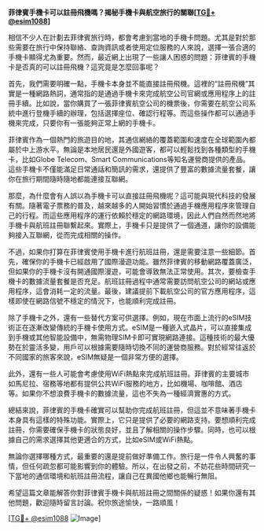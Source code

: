 **菲律賓手機卡可以註冊飛機嗎？揭秘手機卡與航空旅行的關聯[[TG💪+ @esim1088](https://t.me/s/esim1088)]**

相信不少人在計劃去菲律賓旅行時，都會考慮到當地的手機卡問題。尤其是對於那些需要在旅行中保持聯絡、查詢資訊或者使用定位服務的人來說，選擇一張合適的手機卡顯得尤為重要。然而，最近網上出現了一些讓人困惑的問題：菲律賓的手機卡是否真的可以註冊飛機？這究竟是怎麼回事呢？

首先，我們需要明確一點，手機卡本身並不能直接註冊飛機。這裡的“註冊飛機”其實是一種網路熱詞，通常指的是通過手機卡來完成航空公司官網或應用程序上的註冊手續。比如說，當你購買了一張菲律賓航空公司的機票後，你需要在航空公司系統中進行登機手續的辦理，包括選擇座位、確認行程等。而這些操作都可以通過手機來完成，只要你有一張能夠正常上網的手機卡。

菲律賓作為一個熱門的旅遊目的地，其通信網絡的覆蓋範圍和速度在全球範圍內都屬於中上游水平。無論是本地居民還是外國遊客，都可以輕鬆找到各種類型的手機卡，比如Globe Telecom、Smart Communications等知名運營商提供的產品。這些手機卡不僅能滿足日常通話和簡訊的需求，還提供了豐富的數據流量套餐，讓你在旅行期間隨時隨地都能連接互聯網。

那麼，為什麼會有人誤以為手機卡可以直接註冊飛機呢？這可能與現代科技的發展有關。隨著電子票務的普及，越來越多的人開始習慣於通過手機應用程序來管理自己的行程。而這些應用程序的運行依賴於穩定的網路環境，因此人們自然而然地將手機卡與航班註冊聯繫起來。實際上，手機卡只是提供了一個通道，讓你的設備能夠接入互聯網，從而完成相關的操作。

不過，如果你打算在菲律賓使用手機卡進行航班註冊，還是需要注意一些細節。首先，確保你的手機卡已經啟用了國際漫遊功能。雖然菲律賓的移動網路覆蓋廣泛，但如果你的手機卡沒有開通國際漫遊，可能會導致無法正常使用。其次，要檢查手機卡的數據流量套餐是否充足。航班註冊過程中通常需要訪問航空公司的網站或應用程序，這會消耗一定的流量。最後，建議提前下載航空公司的官方應用程序，這樣即使在網路信號不穩定的情況下，也能順利完成註冊。

除了手機卡之外，還有一些替代方案可供選擇。例如，現在市面上流行的eSIM技術正在逐漸改變傳統的手機卡使用方式。eSIM是一種嵌入式晶片，可以直接集成到手機或其他智能設備中，無需物理SIM卡即可實現網路連接。這種技術的最大優勢在於靈活多變，用戶可以根據需要隨時切換不同的運營商服務。對於經常往返於不同國家的旅客來說，eSIM無疑是一個非常方便的選擇。

此外，還有一些人可能會考慮使用WiFi熱點來完成航班註冊。菲律賓的主要城市如馬尼拉、宿務等地都有提供公共WiFi服務的地方，比如機場、咖啡館、酒店等。如果你不想浪費手機卡的數據流量，這也不失為一種經濟實惠的方式。

總結來說，菲律賓的手機卡確實可以幫助你完成航班註冊，但這並不意味著手機卡本身具有這樣的特殊功能。實際上，它只是提供了必要的網路支持。要想順利完成註冊，你需要確保手機卡的狀態良好，並且了解相關的操作步驟。同時，也可以根據自己的需求選擇其他更適合的方式，比如eSIM或WiFi熱點。

無論你選擇哪種方式，最重要的還是提前做好準備工作。旅行是一件令人興奮的事情，但任何疏忽都可能影響到你的體驗。所以，在出發之前，不妨花些時間研究一下當地的通信環境和航班註冊流程，讓自己在異國他鄉也能暢行無阻。

希望這篇文章能解答你對菲律賓手機卡與航班註冊之間關係的疑惑！如果你還有其他問題，歡迎隨時留言討論。祝你旅途愉快，一路順風！

[[TG💪+ @esim1088](https://t.me/s/esim1088) ![Image](https://i.postimg.cc/4NQfJmqS/Snipaste-2025-05-13-00-14-12.png)]
